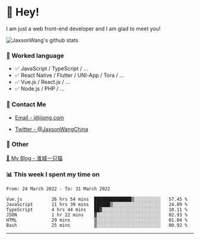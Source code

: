 # 👋 Hey!

I am just a web front-end developer and I am glad to meet you!

![JaxsonWang's github stats](https://github-readme-stats.vercel.app/api?username=JaxsonWang&&show_icons=true&&title_color=1abc9c&&icon_color=1abc9c)


### 📝 Worked language

- ✅ JavaScript / TypeScript / ...
- ✅ React Native / Flutter / UNI-App / Tora / ...
- ✅ Vue.js / React.js / ...
- ✅ Node.js / PHP / ...

### 📮 Contact Me

- [Email - i@iiong.com](mailto:i@iiong.com)

- [Twitter - @JaxsonWangChina](https://twitter.com/JaxsonWangChina)

### 🤪 Other

[📌 My Blog - 淮城一只猫](https://iiong.com)

### 📊 This week I spent my time on

<!--START_SECTION:waka-->

```text
From: 24 March 2022 - To: 31 March 2022

Vue.js           26 hrs 54 mins  ██████████████▒░░░░░░░░░░   57.45 %
JavaScript       11 hrs 39 mins  ██████▒░░░░░░░░░░░░░░░░░░   24.89 %
TypeScript       4 hrs 44 mins   ██▓░░░░░░░░░░░░░░░░░░░░░░   10.11 %
JSON             1 hr 22 mins    ▓░░░░░░░░░░░░░░░░░░░░░░░░   02.93 %
HTML             29 mins         ▒░░░░░░░░░░░░░░░░░░░░░░░░   01.04 %
Bash             25 mins         ▒░░░░░░░░░░░░░░░░░░░░░░░░   00.92 %
```

<!--END_SECTION:waka-->

---
